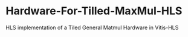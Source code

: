 # Hardware-For-Tilled-MaxMul-HLS
HLS implementation of a Tiled General Matmul Hardware in Vitis-HLS
